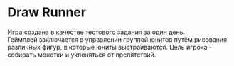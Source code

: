 # Draw Runner
Игра создана в качестве тестового задания за один день.  
Геймплей заключается в управлении группой юнитов путём рисования различных фигур, в которые юниты выстраиваются. Цель игрока - собирать монетки и уклоняться от препятствий.
